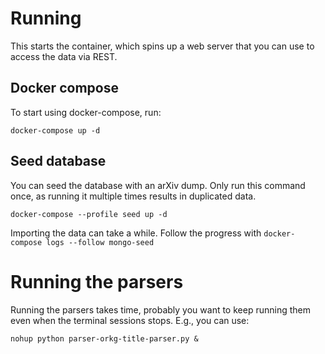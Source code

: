 # Running

This starts the container, which spins up a web server that you can use to access the data via REST.

## Docker compose

To start using docker-compose, run:

`docker-compose up -d`

## Seed database

You can seed the database with an arXiv dump. Only run this command once, as running it multiple times results in duplicated data.

`docker-compose --profile seed up -d`

Importing the data can take a while. Follow the progress with `docker-compose logs --follow mongo-seed`

# Running the parsers

Running the parsers takes time, probably you want to keep running them even when the terminal sessions stops. E.g., you can use:

`nohup python parser-orkg-title-parser.py &`
